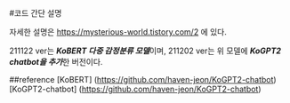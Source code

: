 #코드 간단 설명

자세한 설명은 https://mysterious-world.tistory.com/2 에 있다. 

211122 ver는 ***KoBERT 다중 감정분류 모델***이며,
211202 ver는 위 모델에 ***KoGPT2 chatbot을 추가***한 버전이다. 

##reference
[KoBERT] (https://github.com/haven-jeon/KoGPT2-chatbot)
[KoGPT2-chatbot] (https://github.com/haven-jeon/KoGPT2-chatbot)
